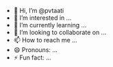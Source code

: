 - 👋 Hi, I’m @pvtaati
- 👀 I’m interested in ...
- 🌱 I’m currently learning ...
- 💞️ I’m looking to collaborate on ...
- 📫 How to reach me ...
- 😄 Pronouns: ...
- ⚡ Fun fact: ...

<!---
pvtaati/pvtaati is a ✨ special ✨ repository because its `README.md` (this file) appears on your GitHub profile.
You can click the Preview link to take a look at your changes.
--->
